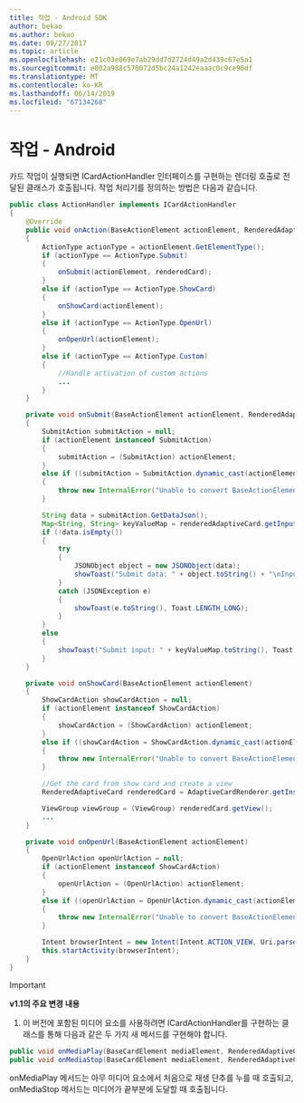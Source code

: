 ```yaml
---
title: 작업 - Android SDK
author: bekao
ms.author: bekao
ms.date: 09/27/2017
ms.topic: article
ms.openlocfilehash: e21c03e069e7ab29dd7d2724d49a2d439c67e5a1
ms.sourcegitcommit: e002a988c570072d5bc24a1242eaaac0c9ce90df
ms.translationtype: MT
ms.contentlocale: ko-KR
ms.lasthandoff: 06/14/2019
ms.locfileid: "67134268"
---
```

# <a name="actions---android"></a>작업 - Android

카드 작업이 실행되면 ICardActionHandler 인터페이스를 구현하는 렌더링 호출로 전달된 클래스가 호출됩니다. 작업 처리기를 정의하는 방법은 다음과 같습니다.

```java
public class ActionHandler implements ICardActionHandler
{
    @Override
    public void onAction(BaseActionElement actionElement, RenderedAdaptiveCard renderedCard)
    {
        ActionType actionType = actionElement.GetElementType();
        if (actionType == ActionType.Submit)
        {
            onSubmit(actionElement, renderedCard);
        }
        else if (actionType == ActionType.ShowCard)
        {
            onShowCard(actionElement);
        }
        else if (actionType == ActionType.OpenUrl)
        {
            onOpenUrl(actionElement);
        }
        else if (actionType == ActionType.Custom)
        {
            //Handle activation of custom actions
            ...
        }
    }

    private void onSubmit(BaseActionElement actionElement, RenderedAdaptiveCard renderedAdaptiveCard)
    {
        SubmitAction submitAction = null;
        if (actionElement instanceof SubmitAction)
        {
            submitAction = (SubmitAction) actionElement;
        }
        else if ((submitAction = SubmitAction.dynamic_cast(actionElement)) == null)
        {
            throw new InternalError("Unable to convert BaseActionElement to ShowCardAction object model.");
        }

        String data = submitAction.GetDataJson();
        Map<String, String> keyValueMap = renderedAdaptiveCard.getInputs();
        if (!data.isEmpty())
        {
            try
            {
                JSONObject object = new JSONObject(data);
                showToast("Submit data: " + object.toString() + "\nInput: " + keyValueMap.toString(), Toast.LENGTH_LONG);
            }
            catch (JSONException e)
            {
                showToast(e.toString(), Toast.LENGTH_LONG);
            }
        }
        else
        {
            showToast("Submit input: " + keyValueMap.toString(), Toast.LENGTH_LONG);
        }
    }

    private void onShowCard(BaseActionElement actionElement)
    {
        ShowCardAction showCardAction = null;
        if (actionElement instanceof ShowCardAction)
        {
            showCardAction = (ShowCardAction) actionElement;
        }
        else if ((showCardAction = ShowCardAction.dynamic_cast(actionElement)) == null)
        {
            throw new InternalError("Unable to convert BaseActionElement to ShowCardAction object model.");
        }

        //Get the card from show card and create a view
        RenderedAdaptiveCard renderedCard = AdaptiveCardRenderer.getInstance().render(context, fragmentManager, showCardAction.GetCard(), cardActionHandler, hostConfig);

        ViewGroup viewGroup = (ViewGroup) renderedCard.getView();
        ...
    }

    private void onOpenUrl(BaseActionElement actionElement)
    {
        OpenUrlAction openUrlAction = null;
        if (actionElement instanceof ShowCardAction)
        {
            openUrlAction = (OpenUrlAction) actionElement;
        }
        else if ((openUrlAction = OpenUrlAction.dynamic_cast(actionElement)) == null)
        {
            throw new InternalError("Unable to convert BaseActionElement to ShowCardAction object model.");
        }

        Intent browserIntent = new Intent(Intent.ACTION_VIEW, Uri.parse(openUrlAction.GetUrl()));
        this.startActivity(browserIntent);
    }
}
```

> [!IMPORTANT]
> **v1.1의 주요 변경 내용**
> 
> 1. 이 버전에 포함된 미디어 요소를 사용하려면 ICardActionHandler를 구현하는 클래스를 통해 다음과 같은 두 가지 새 메서드를 구현해야 합니다.
>
> ```java
> public void onMediaPlay(BaseCardElement mediaElement, RenderedAdaptiveCard renderedAdaptiveCard)
> public void onMediaStop(BaseCardElement mediaElement, RenderedAdaptiveCard renderedAdaptiveCard)
> ```
>
> onMediaPlay 메서드는 아무 미디어 요소에서 처음으로 재생 단추를 누를 때 호출되고, onMediaStop 메서드는 미디어가 끝부분에 도달할 때 호출됩니다.
